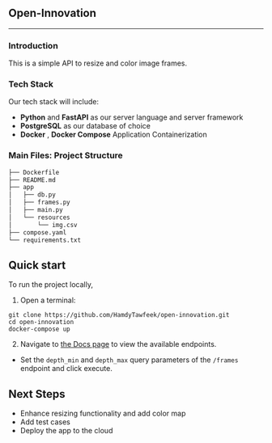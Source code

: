 ## Open-Innovation
-----    

### Introduction

This is a simple API to resize and color image frames.


### Tech Stack

Our tech stack will include:

* **Python** and **FastAPI** as our server language and server framework
* **PostgreSQL** as our database of choice
* **Docker** , **Docker Compose** Application Containerization 


### Main Files: Project Structure
```sh
├── Dockerfile
├── README.md
├── app
│   ├── db.py
│   ├── frames.py
│   ├── main.py
│   └── resources
│       └── img.csv
├── compose.yaml
└── requirements.txt
```

## Quick start

To run the project locally,

1. Open a terminal:
  ```shell
  git clone https://github.com/HamdyTawfeek/open-innovation.git
  cd open-innovation
  docker-compose up
  ```

2. Navigate to  [the Docs page](http://0.0.0.0:80/docs) to view the available endpoints.
  - Set the `depth_min` and `depth_max` query parameters of the `/frames` endpoint and click execute.


## Next Steps
- Enhance resizing functionality and add color map
- Add test cases
- Deploy the app to the cloud
